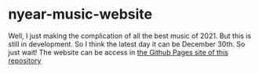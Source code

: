 # nyear-music-website
Well, I just making the complication of all the best music of 2021. But this is still in development. So I think the latest day it can be December 30th. So just wait!
The website can be access in [the Github Pages site of this repository](https://new-comer120.github.io/nyear-music-website/)
